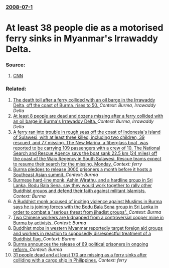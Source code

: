 ### [2008-07-1](/news/2008/07/1/index.md)

#  At least 38 people die as a motorised ferry sinks in Myanmar's Irrawaddy Delta. 




### Source:

1. [CNN](http://edition.cnn.com/2008/WORLD/asiapcf/07/04/myanmar.ferry.ap/index.html?section=cnn_latest)

### Related:

1. [ The death toll after a ferry collided with an oil barge in the Irrawaddy Delta, off the coast of Burma, rises to 50. ](/news/2009/11/17/the-death-toll-after-a-ferry-collided-with-an-oil-barge-in-the-irrawaddy-delta-off-the-coast-of-burma-rises-to-50.md) _Context: Burma, Irrawaddy Delta_
2. [ At least 8 people are dead and dozens missing after a ferry collided with an oil barge in Burma's Irrawaddy Delta. ](/news/2009/11/16/at-least-8-people-are-dead-and-dozens-missing-after-a-ferry-collided-with-an-oil-barge-in-burma-s-irrawaddy-delta.md) _Context: Burma, Irrawaddy Delta_
3. [A ferry ran into trouble in rough seas off the coast of Indonesia's island of Sulawesi, with at least three killed, including two children, 39 rescued, and 77 missing. The New Marina, a fiberglass boat, was reported to be carrying 109 passengers with a crew of 10. The National Search and Rescue Agency says the boat sank 22.5 km (24 miles) off the coast of the Wajo Regency in South Sulawesi. Rescue teams expect to resume their search for the missing,  Monday. ](/news/2015/12/20/a-ferry-ran-into-trouble-in-rough-seas-off-the-coast-of-indonesia-s-island-of-sulawesi-with-at-least-three-killed-including-two-children.md) _Context: ferry_
4. [Burma pledges to release 3000 prisoners a month before it hosts a Southeast Asian summit. ](/news/2014/10/7/burma-pledges-to-release-3000-prisoners-a-month-before-it-hosts-a-southeast-asian-summit.md) _Context: Burma_
5. [Burmese hard-line monk, Ashin Wirathu, and a hardline group in Sri Lanka, Bodu Bala Sena, say they would work together to rally other Buddhist groups and defend their faith against militant Islamists. ](/news/2014/09/30/burmese-hard-line-monk-ashin-wirathu-and-a-hardline-group-in-sri-lanka-bodu-bala-sena-say-they-would-work-together-to-rally-other-buddhi.md) _Context: Burma_
6. [A Buddhist monk accused of inciting violence against Muslims in Burma says he is joining forces with the Bodu Bala Sena group in Sri Lanka in order to combat a "serious threat from jihadist groups". ](/news/2014/09/28/a-buddhist-monk-accused-of-inciting-violence-against-muslims-in-burma-says-he-is-joining-forces-with-the-bodu-bala-sena-group-in-sri-lanka-i.md) _Context: Burma_
7. [Two Chinese workers are kidnapped from a controversial copper mine in Burma by activists. ](/news/2014/05/19/two-chinese-workers-are-kidnapped-from-a-controversial-copper-mine-in-burma-by-activists.md) _Context: Burma_
8. [Buddhist mobs in western Myanmar reportedly target foreign aid groups and workers in reaction to supposedly disrespectful treatment of a Buddhist flag. ](/news/2014/03/28/buddhist-mobs-in-western-myanmar-reportedly-target-foreign-aid-groups-and-workers-in-reaction-to-supposedly-disrespectful-treatment-of-a-bud.md) _Context: Burma_
9. [Burma announces the release of 69 political prisoners in ongoing reform. ](/news/2013/11/15/burma-announces-the-release-of-69-political-prisoners-in-ongoing-reform.md) _Context: Burma_
10. [31 people dead and at least 170 are missing as a ferry sinks after colliding with a cargo ship in Philippines.](/news/2013/08/17/31-people-dead-and-at-least-170-are-missing-as-a-ferry-sinks-after-colliding-with-a-cargo-ship-in-philippines.md) _Context: ferry_
